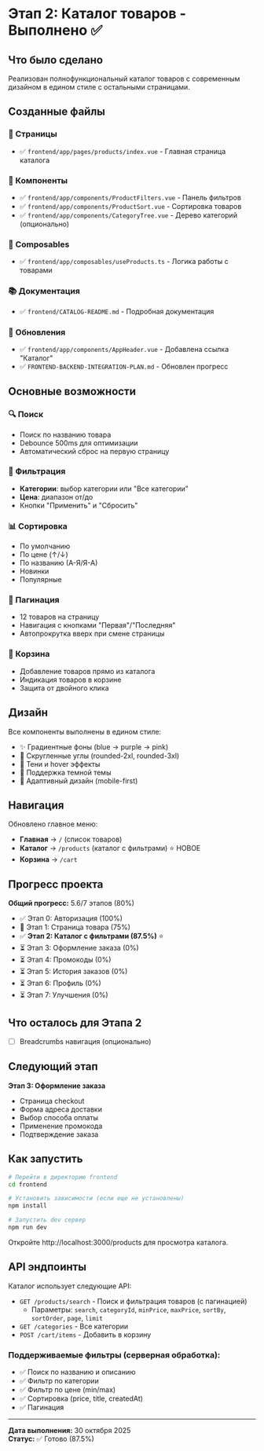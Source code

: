 # Этап 2: Каталог товаров - Выполнено ✅

## Что было сделано

Реализован полнофункциональный каталог товаров с современным дизайном в едином стиле с остальными страницами.

## Созданные файлы

### 📄 Страницы
- ✅ `frontend/app/pages/products/index.vue` - Главная страница каталога

### 🧩 Компоненты
- ✅ `frontend/app/components/ProductFilters.vue` - Панель фильтров
- ✅ `frontend/app/components/ProductSort.vue` - Сортировка товаров
- ✅ `frontend/app/components/CategoryTree.vue` - Дерево категорий (опционально)

### 🔧 Composables
- ✅ `frontend/app/composables/useProducts.ts` - Логика работы с товарами

### 📚 Документация
- ✅ `frontend/CATALOG-README.md` - Подробная документация

### 🔄 Обновления
- ✅ `frontend/app/components/AppHeader.vue` - Добавлена ссылка "Каталог"
- ✅ `FRONTEND-BACKEND-INTEGRATION-PLAN.md` - Обновлен прогресс

## Основные возможности

### 🔍 Поиск
- Поиск по названию товара
- Debounce 500ms для оптимизации
- Автоматический сброс на первую страницу

### 🎯 Фильтрация
- **Категории**: выбор категории или "Все категории"
- **Цена**: диапазон от/до
- Кнопки "Применить" и "Сбросить"

### 📊 Сортировка
- По умолчанию
- По цене (↑/↓)
- По названию (А-Я/Я-А)
- Новинки
- Популярные

### 📄 Пагинация
- 12 товаров на страницу
- Навигация с кнопками "Первая"/"Последняя"
- Автопрокрутка вверх при смене страницы

### 🛒 Корзина
- Добавление товаров прямо из каталога
- Индикация товаров в корзине
- Защита от двойного клика

## Дизайн

Все компоненты выполнены в едином стиле:
- ✨ Градиентные фоны (blue → purple → pink)
- 🎨 Скругленные углы (rounded-2xl, rounded-3xl)
- 💫 Тени и hover эффекты
- 🌙 Поддержка темной темы
- 📱 Адаптивный дизайн (mobile-first)

## Навигация

Обновлено главное меню:
- **Главная** → `/` (список товаров)
- **Каталог** → `/products` (каталог с фильтрами) ⭐ НОВОЕ
- **Корзина** → `/cart`

## Прогресс проекта

**Общий прогресс:** 5.6/7 этапов (80%)

- ✅ Этап 0: Авторизация (100%)
- 🔄 Этап 1: Страница товара (75%)
- ✅ **Этап 2: Каталог с фильтрами (87.5%)** ⭐
- ⏳ Этап 3: Оформление заказа (0%)
- ⏳ Этап 4: Промокоды (0%)
- ⏳ Этап 5: История заказов (0%)
- ⏳ Этап 6: Профиль (0%)
- ⏳ Этап 7: Улучшения (0%)

## Что осталось для Этапа 2

- [ ] Breadcrumbs навигация (опционально)

## Следующий этап

**Этап 3: Оформление заказа**
- Страница checkout
- Форма адреса доставки
- Выбор способа оплаты
- Применение промокода
- Подтверждение заказа

## Как запустить

```bash
# Перейти в директорию frontend
cd frontend

# Установить зависимости (если еще не установлены)
npm install

# Запустить dev сервер
npm run dev
```

Откройте http://localhost:3000/products для просмотра каталога.

## API эндпоинты

Каталог использует следующие API:
- `GET /products/search` - Поиск и фильтрация товаров (с пагинацией)
  - Параметры: `search`, `categoryId`, `minPrice`, `maxPrice`, `sortBy`, `sortOrder`, `page`, `limit`
- `GET /categories` - Все категории
- `POST /cart/items` - Добавить в корзину

### Поддерживаемые фильтры (серверная обработка):
- ✅ Поиск по названию и описанию
- ✅ Фильтр по категории
- ✅ Фильтр по цене (min/max)
- ✅ Сортировка (price, title, createdAt)
- ✅ Пагинация

---

**Дата выполнения:** 30 октября 2025  
**Статус:** ✅ Готово (87.5%)
